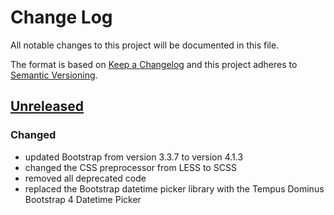 # Change Log
All notable changes to this project will be documented in this file.

The format is based on [Keep a Changelog](http://keepachangelog.com/) 
and this project adheres to [Semantic Versioning](http://semver.org/).

## [Unreleased]
### Changed
- updated Bootstrap from version 3.3.7 to version 4.1.3
- changed the CSS preprocessor from LESS to SCSS
- removed all deprecated code
- replaced the Bootstrap datetime picker library with the Tempus Dominus Bootstrap 4 Datetime Picker

[Unreleased]: https://gitlab.com/ACP3/cms/compare/4.x...develop
